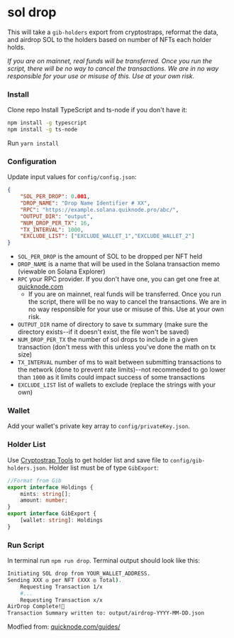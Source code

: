 # sol drop
 
This will take a `gib-holders` export from cryptostraps, reformat the data, and airdrop SOL to the holders based on number of NFTs each holder holds. 

*If you are on mainnet, real funds will be transferred. Once you run the script, there will be no way to cancel the transactions. We are in no way responsible for your use or misuse of this. Use at your own risk.*

### Install

Clone repo
Install TypeScript and ts-node if you don't have it: 

```sh
npm install -g typescript
npm install -g ts-node
```
  
Run `yarn install`

### Configuration 
Update input values for `config/config.json`: 
```json
{
    "SOL_PER_DROP": 0.001,
    "DROP_NAME": "Drop Name Identifier # XX",
    "RPC": "https://example.solana.quiknode.pro/abc/",
    "OUTPUT_DIR": "output",
    "NUM_DROP_PER_TX": 16,
    "TX_INTERVAL": 1000,
    "EXCLUDE_LIST": ["EXCLUDE_WALLET_1","EXCLUDE_WALLET_2"]
}
```
- `SOL_PER_DROP` is the amount of SOL to be dropped per NFT held
- `DROP_NAME` is a name that will be used in the Solana transaction memo (viewable on Solana Explorer)
- `RPC` your RPC provider. If you don't have one, you can get one free at [quicknode.com](https://quicknode.com/)
    - If you are on mainnet, real funds will be transferred. Once you run the script, there will be no way to cancel the transactions. We are in no way responsible for your use or misuse of this. Use at your own risk. 
- `OUTPUT_DIR` name of directory to save tx summary (make sure the directory exists--if it doesn't exist, the file won't be saved)
- `NUM_DROP_PER_TX` the number of sol drops to include in a given transaction (don't mess with this unless you've done the math on tx size)
- `TX_INTERVAL` number of ms to wait between submitting transactions to the network (done to prevent rate limits)--not recommeded to go lower than `1000` as it limits could impact success of some transactions
- `EXCLUDE_LIST` list of wallets to exclude (replace the strings with your own)


### Wallet
Add your wallet's private key array to `config/privateKey.json`.

### Holder List
Use [Cryptostrap Tools](https://cryptostraps.tools/holder-snapshot) to get holder list and save file to `config/gib-holders.json`.
Holder list must be of type `GibExport`: 

```ts
//Format from Gib
export interface Holdings {
    mints: string[];
    amount: number;
}
export interface GibExport { 
    [wallet: string]: Holdings 
}
```

### Run Script 
In terminal run `npm run drop`. 
Terminal output should look like this: 
```sh
Initiating SOL drop from YOUR_WALLET_ADDRESS.
Sending XXX ◎ per NFT (XXX ◎ Total).
    Requesting Transaction 1/x
    #...
    Requesting Transaction x/x
AirDrop Complete!🎉 
Transaction Summary written to: output/airdrop-YYYY-MM-DD.json
```

Modfied from: [quicknode.com/guides/](https://www.quicknode.com/guides/web3-sdks/how-to-send-bulk-transactions-on-solana)
